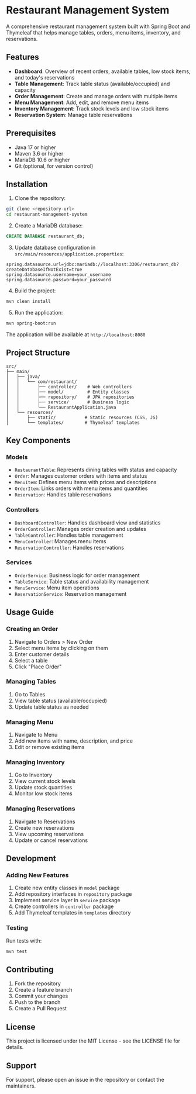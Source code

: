 # Restaurant Management System

A comprehensive restaurant management system built with Spring Boot and Thymeleaf that helps manage tables, orders, menu items, inventory, and reservations.

## Features

- **Dashboard**: Overview of recent orders, available tables, low stock items, and today's reservations
- **Table Management**: Track table status (available/occupied) and capacity
- **Order Management**: Create and manage orders with multiple items
- **Menu Management**: Add, edit, and remove menu items
- **Inventory Management**: Track stock levels and low stock items
- **Reservation System**: Manage table reservations

## Prerequisites

- Java 17 or higher
- Maven 3.6 or higher
- MariaDB 10.6 or higher
- Git (optional, for version control)

## Installation

1. Clone the repository:
```bash
git clone <repository-url>
cd restaurant-management-system
```

2. Create a MariaDB database:
```sql
CREATE DATABASE restaurant_db;
```

3. Update database configuration in `src/main/resources/application.properties`:
```properties
spring.datasource.url=jdbc:mariadb://localhost:3306/restaurant_db?createDatabaseIfNotExist=true
spring.datasource.username=your_username
spring.datasource.password=your_password
```

4. Build the project:
```bash
mvn clean install
```

5. Run the application:
```bash
mvn spring-boot:run
```

The application will be available at `http://localhost:8080`

## Project Structure

```
src/
├── main/
│   ├── java/
│   │   └── com/restaurant/
│   │       ├── controller/    # Web controllers
│   │       ├── model/         # Entity classes
│   │       ├── repository/    # JPA repositories
│   │       ├── service/       # Business logic
│   │       └── RestaurantApplication.java
│   └── resources/
│       ├── static/           # Static resources (CSS, JS)
│       └── templates/        # Thymeleaf templates
```

## Key Components

### Models
- `RestaurantTable`: Represents dining tables with status and capacity
- `Order`: Manages customer orders with items and status
- `MenuItem`: Defines menu items with prices and descriptions
- `OrderItem`: Links orders with menu items and quantities
- `Reservation`: Handles table reservations

### Controllers
- `DashboardController`: Handles dashboard view and statistics
- `OrderController`: Manages order creation and updates
- `TableController`: Handles table management
- `MenuController`: Manages menu items
- `ReservationController`: Handles reservations

### Services
- `OrderService`: Business logic for order management
- `TableService`: Table status and availability management
- `MenuService`: Menu item operations
- `ReservationService`: Reservation management

## Usage Guide

### Creating an Order
1. Navigate to Orders > New Order
2. Select menu items by clicking on them
3. Enter customer details
4. Select a table
5. Click "Place Order"

### Managing Tables
1. Go to Tables
2. View table status (available/occupied)
3. Update table status as needed

### Managing Menu
1. Navigate to Menu
2. Add new items with name, description, and price
3. Edit or remove existing items

### Managing Inventory
1. Go to Inventory
2. View current stock levels
3. Update stock quantities
4. Monitor low stock items

### Managing Reservations
1. Navigate to Reservations
2. Create new reservations
3. View upcoming reservations
4. Update or cancel reservations

## Development

### Adding New Features
1. Create new entity classes in `model` package
2. Add repository interfaces in `repository` package
3. Implement service layer in `service` package
4. Create controllers in `controller` package
5. Add Thymeleaf templates in `templates` directory

### Testing
Run tests with:
```bash
mvn test
```

## Contributing
1. Fork the repository
2. Create a feature branch
3. Commit your changes
4. Push to the branch
5. Create a Pull Request

## License
This project is licensed under the MIT License - see the LICENSE file for details.

## Support
For support, please open an issue in the repository or contact the maintainers. 